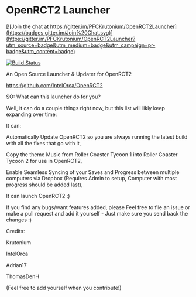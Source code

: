OpenRCT2 Launcher
================

[![Join the chat at https://gitter.im/PFCKrutonium/OpenRCT2Launcher](https://badges.gitter.im/Join%20Chat.svg)](https://gitter.im/PFCKrutonium/OpenRCT2Launcher?utm_source=badge&utm_medium=badge&utm_campaign=pr-badge&utm_content=badge)

[![Build Status](https://travis-ci.org/PFCKrutonium/OpenRCT2Launcher.svg?branch=master)](https://travis-ci.org/PFCKrutonium/OpenRCT2Launcher)

An Open Source Launcher &amp; Updater for OpenRCT2


https://github.com/IntelOrca/OpenRCT2

SO: What can this launcher do for you?

Well, it can do a couple things right now, but this list will likly keep expanding over time:

It can:

Automatically Update OpenRCT2 so you are always running the latest build with all the fixes that go with it,

Copy the theme Music from Roller Coaster Tycoon 1 into Roller Coaster Tycoon 2 for use in OpenRCT2,

Enable Seamless Syncing of your Saves and Progress between multiple computers via Dropbox (Requires Admin to setup, Computer with most progress should be added last),

It can launch OpenRCT2 :)

If you find any bugs/want features added, please Feel free to file an issue or make a pull request and add it yourself - Just make sure you send back the changes :)


Credits:

Krutonium

IntelOrca

Adrian17

ThomasDenH


(Feel free to add yourself when you contribute!)
